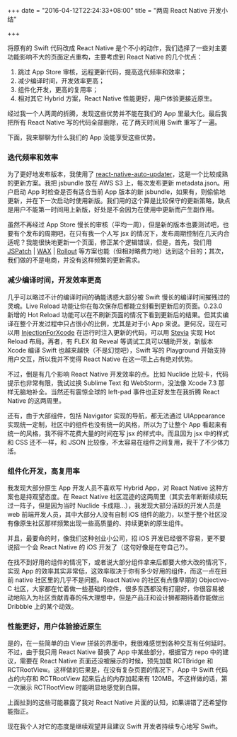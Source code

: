 +++
date = "2016-04-12T22:24:33+08:00"
title = "两周 React Native 开发小结"

+++


将原有的 Swift 代码改成 React Native 是个不小的动作，我们选择了一些对主要功能影响不大的页面定点重构，主要考虑到 React Native 的几个优点：

1. 跳过 App Store 审核，远程更新代码，提高迭代频率和效率；
2. 减少编译时间，开发效率更高；
3. 组件化开发，更高的复用率；
4. 相对其它 Hybrid 方案，React Native 性能更好，用户体验更接近原生。

经过我一个人两周的折腾，发现这些优势并不能在我们的 App 里最大化。最后我把所有 React Native 写的代码全部删除，花了两天时间用 Swift 重写了一遍。

下面，我来聊聊为什么我们的 App 没能享受这些优势。

### 迭代频率和效率

为了更好地发布版本，我使用了 [react-native-auto-updater](https://github.com/aerofs/react-native-auto-updater)，这是一个比较成熟的更新方案。我把 jsbundle 放在 AWS S3 上，每次发布更新 metadata.json。用户启动 App 时检查是否有适合当前 App 版本的新 jsbundle，如果有，则偷偷地更新，并在下一次启动时使用新版。我们用的这个算是比较保守的更新策略，缺点是用户不能第一时间用上新版，好处是不会因为在使用中更新而产生副作用。

虽然不再经过 App Store 慢长的审核（平均一周），但是新的版本也要测试吧，也要有个发布的周期吧，在只有我一个人写 jsx 的情况下，发布周期控制在几天内合适呢？我能很快地更新一个页面，修正某个逻辑错误，但是，首先，我们用 [JSPatch](https://github.com/bang590/JSPatch) | [WAX](https://github.com/probablycorey/wax) | [Rollout](https://rollout.io) 等方案也能（但相对略费力地）达到这个目的；其次，我们做的不是电商，并没有这样频繁的更新需求。

### 减少编译时间，开发效率更高

几乎可以略过不计的编译时间的确能诱惑大部分被 Swift 慢长的编译时间摧残过的灵魂。Live Reload 功能让你在每次保存后都能立刻看到更新后的页面。0.23.0 新增的 Hot Reload 功能可以在不刷新页面的情况下看到更新后的结果。但其实编译在整个开发过程中只占很小的比例，尤其是对于小 App 来说。更何况，现在可以用 [InjectionForXcode](https://github.com/johnno1962/injectionforxcode) 在运行时注入更新的代码，可以用 [Stevia](https://github.com/s4cha/Stevia) 实现 Hot Reload 布局。再者，有 FLEX 和 Reveal 等调试工具可以辅助开发，新版本 Xcode 编译 Swift 也越来越快（不是幻觉吧），Swift 写的 Playground 开始支持用户交互，所以我并不觉得 React Native 在这一项上占有绝对优势。

不过，倒是有几个影响 React Native 开发效率的点。比如 Nuclide 比较卡，代码提示也非常有限，我试过换 Sublime Text 和 WebStorm，没法像 Xcode 7.3 那样无脑地补全。当然还有震惊全球的 left-pad 事件也正好发生在我折腾 React Native 的这两周里。

还有，由于大部组件，包括 Navigator 实现的导航，都无法通过 UIAppearance 实现统一定制，社区中的组件也没有统一的风格，所以为了让整个 App 看起来有统一的风格，我不得不花费大量的时间在写 jsx 的样式中。而且因为 jsx 中的样式和 CSS 还不一样，和 JSON 比较像，不太容易在组件之间复用，我干了不少体力活。

### 组件化开发，高复用率

我发现大部分原生 App 开发人员不喜欢写 Hybrid App，对 React Native 这种方案也是持观望态度。在 React Native 社区混迹的这两周里（其实去年断断续续玩过一阵子，但是因为当时 Nuclide 卡成翔...），我发现大部分活跃的开发人员是 web 前端开发人员，其中大部分人没有自制 iOS 组件的能力，以至于整个社区没有像原生社区那样频繁出现一些高质量的、持续更新的原生组件。

并且，最要命的时，像我们这种创业小公司，招 iOS 开发已经很不容易，更不要说招一个会 React Native 的 iOS 开发了（这句好像是在夸自己?）。

在找不到好用的组件的情况下，或者说大部分组件拿来后都要大修大改的情况下，实现 App 的效率其实非常低，这效率取决于你有多少好用的组件，而这一点在目前 native 社区里的几乎不是问题。React Native 的社区有点像早期的 Objective-C 社区，大家都在忙着做一些基础的控件，很多东西都没有打磨好，你很容易被动地陷入为社区贡献青春的伟大理想中，但是产品汪和设计狮都期待着你能做出 Dribbble 上的某个动效。

### 性能更好，用户体验接近原生

是的，在一些简单的由 View 拼装的界面中，我很难感觉到各种交互有任何延时。不过，由于我只用 React Native 替换了 App 中某些部分，根据官方 repo 中的建议，需要在 React Native 页面还没被展示的时候，预先加载 RCTBridge 和 RCTRootView。这样做的后果是，在没有复杂页面的情况下，App 中 Swift 代码占的内存和 RCTRootView 起来后占的内存加起来有 120MB。不这样做的话，第一次展示 RCTRootView 时能明显地感觉到白屏。

上面扯到的这些可能暴露了我对 React Native 片面的认知，如果讲错了还希望你能指正。

现在我个人对它的态度是继续观望并且建议 Swift 开发者持续专心地写 Swift。